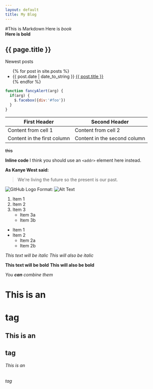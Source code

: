 ```yaml
---
layout: default
title: My Blog
---
```


#This is Markdown
Here is _book_  
**Here is bold**
<h2>{{ page.title }}</h2>
<p>Newest posts</p>
<ul>
  {% for post in site.posts %}
    <li>{{ post.date | date_to_string }} <a href="{{ site.baseurl }}{{ post.url }}">{{ post.title }}</a></li>
  {% endfor %}
</ul>

```javascript
function fancyAlert(arg) {
  if(arg) {
    $.facebox({div:'#foo'})
  }
}
```

First Header | Second Header
------------ | -------------
Content from cell 1 | Content from cell 2
Content in the first column | Content in the second column

~~this~~

**Inline code**
I think you should use an
`<addr>` element here instead.


**As Kanye West said:**

> We're living the future so
> the present is our past.

![GitHub Logo](/images/logo.png)
Format: ![Alt Text](url)


1. Item 1
2. Item 2
3. Item 3
   * Item 3a
   * Item 3b
   
   
* Item 1
* Item 2
  * Item 2a
  * Item 2b

*This text will be italic*
_This will also be italic_

**This text will be bold**
__This will also be bold__

*You **can** combine them*

# This is an <h1> tag
## This is an <h2> tag
###### This is an <h6> tag




